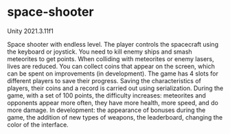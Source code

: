 # space-shooter
Unity 2021.3.11f1

Space shooter with endless level. The player controls the spacecraft using the keyboard or joystick. 
You need to kill enemy ships and smash meteorites to get points. When colliding with meteorites or enemy lasers, lives are reduced. 
You can collect coins that appear on the screen, which can be spent on improvements (in development). 
The game has 4 slots for different players to save their progress. Saving the characteristics of players, their coins and a record is carried out using serialization.
During the game, with a set of 100 points, the difficulty increases: meteorites and opponents appear more often, they have more health, more speed, and do more damage.
In development: the appearance of bonuses during the game, the addition of new types of weapons, the leaderboard, changing the color of the interface.
